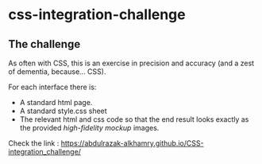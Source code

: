 # css-integration-challenge

## The challenge

As often with CSS, this is an exercise in precision and accuracy (and a zest of dementia, because... CSS).

For each interface there is:

- A standard html page.
- A standard style.css sheet
- The relevant html and css code so that the end result looks exactly as the provided *high-fidelity mockup* images.

Check the link : https://abdulrazak-alkhamry.github.io/CSS-integration_challenge/
